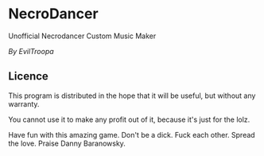 # NecroDancer
Unofficial Necrodancer Custom Music Maker

_By EvilTroopa_

## Licence
This program is distributed in the hope that it will be useful, but without any warranty.

You cannot use it to make any profit out of it, because it's just for the lolz.

Have fun with this amazing game. Don't be a dick. Fuck each other. Spread the love. Praise Danny Baranowsky.
